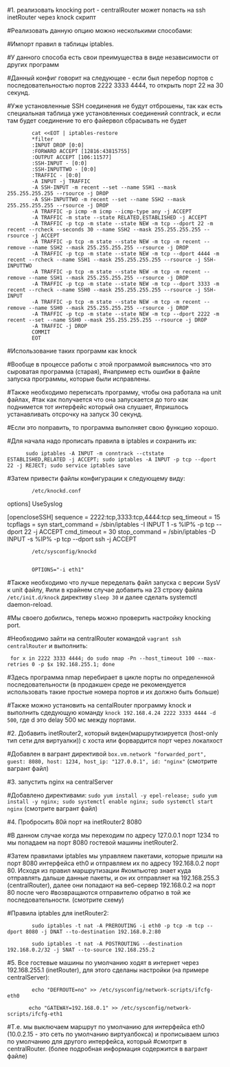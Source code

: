 

#1. реализовать knocking port - centralRouter может попасть на ssh inetRouter через knock скрипт

#Реализовать данную опцию можно несколькими способами:

#Импорт правил в таблицы iptables.

#У данного способа есть свои преимущества в виде независимости от других программ

#Данный конфиг говорит на следующее - если был перебор портов с последовательностью портов 2222 3333 4444, то открыть порт 22 на 30 секунд.

#Уже установленные SSH соединения не будут отброшены, так как есть специальная таблица уже установленных соединений conntrack, и если там будет соединение то его файервол сбрасывать не будет 


            cat <<EOT | iptables-restore
            *filter
            :INPUT DROP [0:0]
            :FORWARD ACCEPT [12816:43815755]
            :OUTPUT ACCEPT [106:11577]
            :SSH-INPUT - [0:0]
            :SSH-INPUTTWO - [0:0]
            :TRAFFIC - [0:0]
            -A INPUT -j TRAFFIC
            -A SSH-INPUT -m recent --set --name SSH1 --mask 255.255.255.255 --rsource -j DROP
            -A SSH-INPUTTWO -m recent --set --name SSH2 --mask 255.255.255.255 --rsource -j DROP
            -A TRAFFIC -p icmp -m icmp --icmp-type any -j ACCEPT
            -A TRAFFIC -m state --state RELATED,ESTABLISHED -j ACCEPT
            -A TRAFFIC -p tcp -m state --state NEW -m tcp --dport 22 -m recent --rcheck --seconds 30 --name SSH2 --mask 255.255.255.255 --rsource -j ACCEPT
            -A TRAFFIC -p tcp -m state --state NEW -m tcp -m recent --remove --name SSH2 --mask 255.255.255.255 --rsource -j DROP
            -A TRAFFIC -p tcp -m state --state NEW -m tcp --dport 4444 -m recent --rcheck --name SSH1 --mask 255.255.255.255 --rsource -j SSH-INPUTTWO
            -A TRAFFIC -p tcp -m state --state NEW -m tcp -m recent --remove --name SSH1 --mask 255.255.255.255 --rsource -j DROP
            -A TRAFFIC -p tcp -m state --state NEW -m tcp --dport 3333 -m recent --rcheck --name SSH0 --mask 255.255.255.255 --rsource -j SSH-INPUT
            -A TRAFFIC -p tcp -m state --state NEW -m tcp -m recent --remove --name SSH0 --mask 255.255.255.255 --rsource -j DROP
            -A TRAFFIC -p tcp -m state --state NEW -m tcp --dport 2222 -m recent --set --name SSH0 --mask 255.255.255.255 --rsource -j DROP
            -A TRAFFIC -j DROP
            COMMIT
            EOT

#Использование таких программ как knock

#Вообще в процессе работы с этой программой выяснилось что это сыроватая программа (старая),
#например есть ошибки в файле запуска программы, которые были исправлены.

#Также необходимо переписать программу, чтобы она работала на unit файлах,
#так как получается что она запускается до того как поднимется тот интерфейс который она слушает,
#пришлось устанавливать отсрочку на запуск 30 секунд.

#Если это поправить, то программа выполняет свою функцию хорошо.

#Для начала надо прописать правила в iptables и сохранить их:

          sudo iptables -A INPUT -m conntrack --ctstate ESTABLISHED,RELATED -j ACCEPT; sudo iptables -A INPUT -p tcp --dport 22 -j REJECT; sudo service iptables save

#Затем привести файлы конфигурации к следующему виду:

            /etc/knockd.conf


options]
	UseSyslog

[opencloseSSH]
	sequence      = 2222:tcp,3333:tcp,4444:tcp
        seq_timeout   = 15
        tcpflags      = syn
        start_command = /sbin/iptables -I INPUT 1 -s %IP% -p tcp --dport 22 -j ACCEPT
        cmd_timeout   = 30
        stop_command  = /sbin/iptables -D INPUT -s %IP% -p tcp --dport ssh -j ACCEPT


            /etc/sysconfig/knockd


            OPTIONS="-i eth1"


#Также необходимо что лучше переделать файл запуска с версии SysV к unit файлу,
#или в крайнем случае добавить на 23 строку файла ```/etc/init.d/knock``` директиву ```sleep 30``` и далее сделать systemctl daemon-reload. 

#Мы своего добились, теперь можно проверить настройку knocking port.

#Необходимо зайти на centralRouter командой ```vagrant ssh centralRouter``` и выполнить:

```
 for x in 2222 3333 4444; do sudo nmap -Pn --host_timeout 100 --max-retries 0 -p $x 192.168.255.1; done
```
#Здесь программа nmap перебирает в цикле порты по определенной последовательности (в продакшен среде не рекомендуется использовать такие простые номера портов и их должно быть больше)

#Также можно установить на centalRouter программу knock и выполнить сдедующую команду ```knock 192.168.4.24 2222 3333 4444 -d 500```, где d это delay 500 мс между портами.


#2. Добавить inetRouter2, который виден(маршрутизируется (host-only тип сети для виртуалки)) с хоста или форвардится порт через локалхост

#Добавлен в вагрант директивой ```box.vm.network "forwarded_port", guest: 8080, host: 1234, host_ip: "127.0.0.1", id: "nginx"``` (смотрите вагрант файл)

#3. запустить nginx на centralServer 

#Добавлено директивами: ```sudo yum install -y epel-release; sudo yum install -y nginx; sudo systemctl enable nginx; sudo systemctl start nginx``` (смотрите вагрант файл)

#4. Пробросить 80й порт на inetRouter2 8080

#В данном случае когда мы переходим по адресу 127.0.0.1 порт 1234 то мы попадаем на порт 8080 гостевой машины inetRouter2.

#Затем правилами iptables мы управляем пакетами, которые пришли на порт 8080 интерфейса eth0 и отправляем их по адресу 192.168.0.2 порт 80. Исходя из правил маршрутизации #компьютер знает куда отправлять дальше данные пакеты, и он их отправляет на 192.168.255.3 (centralRouter), далее они попадают на веб-сервер 192.168.0.2 на порт 80 после чего #возвращаются отправителю обратно в той же последовательности. (смотрите схему)

#Правила iptables для inetRouter2:

            sudo iptables -t nat -A PREROUTING -i eth0 -p tcp -m tcp --dport 8080 -j DNAT --to-destination 192.168.0.2:80

            sudo iptables -t nat -A POSTROUTING --destination 192.168.0.2/32 -j SNAT --to-source 192.168.255.2


#5. Все гостевые машины по умолчанию ходят в интернет через 192.168.255.1 (inetRouter), для этого сделаны настройки (на примере centralServer):

            echo "DEFROUTE=no" >> /etc/sysconfig/network-scripts/ifcfg-eth0
 
           echo "GATEWAY=192.168.0.1" >> /etc/sysconfig/network-scripts/ifcfg-eth1

#Т.е. мы выключаем маршрут по умолчанию для интерфейса eth0 (10.0.2.15 - это сеть по умолчанию виртуалбокса) и прописываем шлюз по умолчанию для другого интерфейса, который #смотрит в centralRouter. (более подробная информация содержится в вагрант файле)

